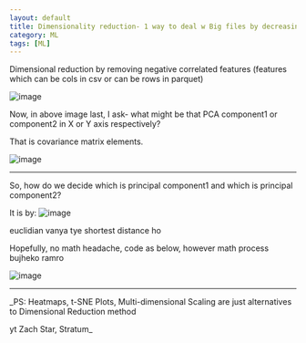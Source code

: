 ```yaml
---
layout: default
title: Dimensionality reduction- 1 way to deal w Big files by decreasing its size
category: ML
tags: [ML]
---
```

Dimensional reduction by removing negative correlated features (features which can be cols in csv or can be rows in parquet)

![image](https://github.com/sbibek086/write-the-docs/assets/11883023/6d1f50dd-88a2-459b-8c72-5f0b83485ba1)

Now, in above image last, I ask- what might be that PCA component1 or component2 in X or Y axis respectively?

That is covariance matrix elements.

![image](https://github.com/sbibek086/write-the-docs/assets/11883023/27244a2b-229c-4b00-a279-f9d6705900a0)

---
So, how do we decide which is principal component1 and which is principal component2?

It is by:
![image](https://github.com/sbibek086/write-the-docs/assets/11883023/6416d09e-315f-4077-a11d-753e6ce26bae)

euclidian vanya tye shortest distance ho 

Hopefully, no math headache, code as below, however math process bujheko ramro

![image](https://github.com/sbibek086/write-the-docs/assets/11883023/b5a6f20f-60fb-4555-a354-9eec8ecfa8a4)

---
_PS: Heatmaps, t-SNE Plots, Multi-dimensional Scaling are just alternatives to Dimensional Reduction method

yt Zach Star, Stratum_
